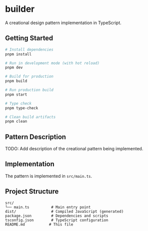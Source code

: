 # builder

A creational design pattern implementation in TypeScript.

## Getting Started

```bash
# Install dependencies
pnpm install

# Run in development mode (with hot reload)
pnpm dev

# Build for production
pnpm build

# Run production build
pnpm start

# Type check
pnpm type-check

# Clean build artifacts
pnpm clean
```

## Pattern Description

TODO: Add description of the creational pattern being implemented.

## Implementation

The pattern is implemented in `src/main.ts`.

## Project Structure

```
src/
└── main.ts          # Main entry point
dist/                # Compiled JavaScript (generated)
package.json         # Dependencies and scripts
tsconfig.json        # TypeScript configuration
README.md           # This file
```
